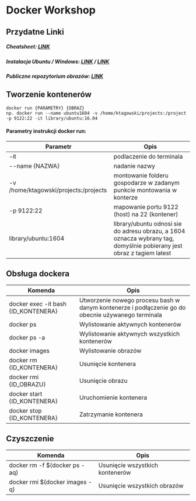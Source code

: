 # Docker Workshop

## Przydatne Linki
##### Cheatsheet: [LINK](https://www.docker.com/sites/default/files/Docker_CheatSheet_08.09.2016_0.pdf)

##### Instalacja Ubuntu / Windows: [LINK](https://docs.docker.com/engine/installation/linux/docker-ce/ubuntu/) / [LINK](https://docs.docker.com/docker-for-windows/install/)
##### Publiczne repozytorium obrazów: [LINK](https://hub.docker.com/)


## Tworzenie kontenerów

```
docker run {PARAMETRY} {OBRAZ}
np. docker run --name ubuntu1604 -v /home/ktagowski/projects:/project -p 9122:22 -it library/ubuntu:16.04
```
#### Parametry instrukcji docker run:

| Parametr | Opis |
| --- | --- |
| -it  | podlaczenie do terminala  |
| --name {NAZWA}    |  nadanie nazwy    |
| -v /home/ktagowski/projects:/projects | montowanie folderu gospodarze w zadanym punkcie montowania w konterze |
| -p  9122:22 | mapowanie portu 9122 (host) na 22 (kontener) |
| library/ubuntu:1604 | library/ubuntu odnosi sie do adresu obrazu, a 1604 oznacza wybrany tag, domyślnie pobierany jest obraz z tagiem latest|

## Obsługa dockera
| Komenda  | Opis  |
|---|---|
| docker exec -it bash {ID_KONTENERA} | Utworzenie nowego procesu bash w danym kontenerze i podłączenie go do obecnie używanego terminala|
| docker ps | 	Wylistowanie aktywnych kontenerów |
| docker ps -a |	Wylistowanie aktywnych wszystkich kontenerów |
| docker images |	Wylistowanie obrazów |
| docker rm {ID_KONTENERA}  | Usunięcie kontenera |
| docker rmi {ID_OBRAZU} |	Usunięcie obrazu |
| docker start {ID_KONTENERA} |	Uruchomienie kontenera |
| docker stop {ID_KONTENERA} |	Zatrzymanie kontenera |

## Czyszczenie
| Komenda  | Opis  |
|---|---|
|   docker rm -f $(docker ps -aq) |	Usunięcie wszystkich kontenerów |
| docker rmi $(docker images -q) |	Usunięcie wszystkich obrazów |
